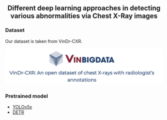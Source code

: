 <div align='center'>

## Different deep learning approaches in detecting various abnormalities via Chest X-Ray images
</div>

### Dataset
Our dataset is taken from VinDr-CXR.
<div align='center'>

<img src='assets/dataset.png'>
</div>



### Pretrained model
- [YOLOv5x](https://drive.google.com/file/d/1ZckQYba28BkCLZX0ASgvM6THhhEjZTlf/view)
- [DETR](https://drive.google.com/file/d/1BDjRhMsuryTS8oQ6uWRD8RM7Sf7JC547/view)

